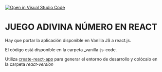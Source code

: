 [![Open in Visual Studio Code](https://classroom.github.com/assets/open-in-vscode-c66648af7eb3fe8bc4f294546bfd86ef473780cde1dea487d3c4ff354943c9ae.svg)](https://classroom.github.com/online_ide?assignment_repo_id=10251559&assignment_repo_type=AssignmentRepo)
# JUEGO ADIVINA NÚMERO EN REACT

Hay que portar la aplicación disponible en Vanilla JS a react.js.

El código está disponible en la carpeta _vanilla-js-code.

Utiliza [create-react-app](https://create-react-app.dev/) para generar el entorno de desarrollo y colócalo en la carpeta *react-version*
